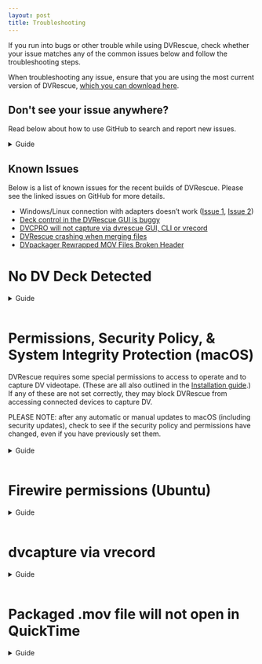 ```yaml
---
layout: post
title: Troubleshooting
---
```


If you run into bugs or other trouble while using DVRescue, check whether your issue matches any of the common issues below and follow the troubleshooting steps.

When troubleshooting any issue, ensure that you are using the most current version of DVRescue, <a href="https://mediaarea.net/DVRescue" target="blank">which you can download here</a>. 

## Don't see your issue anywhere?

Read below about how to use GitHub to search and report new issues.

<details markdown="1">

<summary markdown="span">Guide</summary>

The GitHub issues page is where you can report, discuss, and resolve problems you are experiencing with DVRescue.

Search for a few keywords to see whether your issue, or something similar, has been reported already. You can contribute to that existing discussion if desired, or follow any steps currently being developed to fix the problem.

To report a new issue, first do the following:
- Make sure you are using the most current version of DVRescue. Open the program and select "about DVRescue" in the top left menu. Make a note of the version date.
- Also make a note of your machine and OS version under "About this Mac"
- Open the Terminal.app and launch DVRescue by running this command: `/Applications/dvrescue.app/Contents/MacOS/dvrescue --log`
- Recreate the issue using the fewest number of steps possible
- Quit DVRescue
- Go back to Terminal and run this command: `cat ~/Library/Containers/net.MediaArea.dvrescue.mac-gui/Data/dvrescue-gui_logs/dvrescue-gui.log`
- Either copy the contents or go to `Shell -> Export Text As` to save as a text document
- In GitHub, you will need to be logged into your account. Select the "New issue" button and give your issue a succinct and specific title
- Describe your issue as clearly as you can. Attach or copy-paste the log you just saved. Make sure to specify your computer, its OS, and the version of DVRescue

You should be automatically subscribed to receive notifications when others reply or add to your issue. Keep an eye on it because the developers may ask follow up questions, ask you to try to replicate your issue with different steps, or ask you whether new DVRescue updates have fixed the issue.

</details>

## Known Issues

Below is a list of known issues for the recent builds of DVRescue. Please see the linked issues on GitHub for more details.

- Windows/Linux connection with adapters doesn’t work (<a href="https://github.com/mipops/dvrescue/issues/718" target="_blank">Issue 1</a>, <a href="https://github.com/mipops/dvrescue/issues/725" target="_blank">Issue 2</a>)
- <a href="https://github.com/mipops/dvrescue/issues/746" target="_blank">Deck control in the DVRescue GUI is buggy</a>
- <a href="https://github.com/mipops/dvrescue/issues/760" target="_blank">DVCPRO will not capture via dvrescue GUI, CLI or vrecord</a>
- <a href="https://github.com/mipops/dvrescue/issues/930" target="_blank">DVRescue crashing when merging files</a>
- <a href="https://github.com/mipops/dvrescue/issues/950" target="_blank">DVpackager Rewrapped MOV Files Broken Header</a>
&nbsp;

# No DV Deck Detected

<details markdown="1">

<summary markdown="span">Guide</summary>

<a href="{{ site.baseurl }}/images/no-deck-detected_small.gif"><img alt="No Deck Detected" src="{{ site.baseurl }}/images/no-deck-detected_small.gif"></a>

If your deck does not show up, try the following troubleshooting. There is also [a video guide](https://www.youtube.com/watch?t=232&v=7FaZw3RoVbA&feature=youtu.be) related to this troubleshooting.

After every step, re-launch DVRescue and check the capture tab to see if the device is detected. Restarting your computer and deck after major changes is also helpful.

## Check Connections

<details markdown="1">

Start by ensuring that none of your cables are bent at a hard angle or straining to reach either the deck or the computer, and that all are properly supported. All three of these factors can cause cable failure. 

As noted in the <a href="{{ site.baseurl }}/sections/dv_transfer_station.html">Hardware Setup guide</a>, make sure that the port and cable you are using both have the Thunderbolt symbol. For some Mac laptops, the symbols are not included above the ports, but you can check the specifics by reviewing the [Apple Port Guide](https://support.apple.com/en-us/109523).

</details>
&nbsp;

## Turn it On and Off Again!

<details markdown="1">

The most time-honored of troubleshooting tactics.

Restart DVRescue and the deck.
- It can be helpful to do this a few times, changing the order of things slightly. For example, try turning the deck on before or after opening DVRescue.
- Always pause for a moment before turning the deck back on.
- Always wait at least a minute after closing DVRescue before opening it again.
- It can take DVRescue a few minutes to connect to the deck if you’re using a new daily build or release, or if it's the first time you’ve opened DVRescue.

If it is still not detected, restart your computer.
- Turn the deck off and close out of DVRescue
- Reboot the computer
- Once the computer reboots, turn the deck back on.
- Wait a few minutes and then open DVRescue again to check if it is connected.

If you’re still not connected to the deck, move onto further troubleshooting steps for your system.

</details>
&nbsp;

## macOS Steps

<details markdown="1">
&nbsp;

### Check for the Device in the Command Line

<details markdown="1">

Check whether the deck is detected through the command line by opening Terminal and running `dvrescue --list_devices`

This is more comprehensive and accurate than what is displayed in the GUI. If your deck is listed, then DVRescue is connected to it. Restart the DVRescue GUI and wait a few minutes to see if it shows up.

| <a href="{{ site.baseurl }}/images/dvrescue_no-devices.png"><img alt="DVRescue No Device" src="{{ site.baseurl }}/images/dvrescue_no-devices.png"></a> | <a href="{{ site.baseurl }}/images/dvrescue_one-devices.png"><img alt="DVRescue One Device" src="{{ site.baseurl }}/images/dvrescue_one-devices.png"></a> | <a href="{{ site.baseurl }}/images/dvrescue_two-devices.png"><img alt="DVRescue Two Devices" src="{{ site.baseurl }}/images/dvrescue_two-devices.png"></a> |

If your deck is not detected in the list of devices, next check whether it’s detected by other programs.

</details>
&nbsp;

### Check for Device in Other Programs

This helps to know if the issue is with the connection between your computer and the deck or with only DVRescue.

<details markdown="1">

#### vrecord

- In the Terminal, run `vrecord -e`
- Select the “DV” tab
- The device should appear in the list under the “Select a DV Device” section at the top of the window.
- If the device does not click the “Rescan” button (located below the list of the devices).
- If this doesn’t work, try waiting a few minutes and click “Rescan” again. It can sometimes take a few times before vrecord recognizes the device.

<a href="{{ site.baseurl }}/images/vrecord-check-02.png"><img alt="Vrecord Check" src="{{ site.baseurl }}/images/vrecord-check-02.png"></a>

#### QuickTime 

- Open Quicktime
- In the File menu, select “New Movie Recording”
- In the viewer that opens, click on the arrow next to the red record button.
- See if your device is listed in the menu that opens.

If vrecord and/or QuickTime can detect the deck, then you do have a connection. Return to DVRescue and again try restarting and waiting. Consider uninstalling and reinstalling DVRescue, using the most up-to-date version.

If the device does not show up in QuickTime or vrecord either, move on to check to see if the device is detected by your computer at all.

</details>
&nbsp;

### Verify Firewire Connection

<details markdown="1">

There are two ways you can access the list of connected devices to see if the FireWire connection is working at all.

#### Terminal

- Open the Terminal
- Run `avfctl -list_devices`
- This should generate a list of devices connected to your computer via FireWire.

<a href="{{ site.baseurl }}/images/terminal-avfctl.png"><img alt="Terminal avfctl" src="{{ site.baseurl }}/images/terminal-avfctl.png"></a>

Alternatively, you can run `ioreg -l` which will generate a list of all of the devices connected to your computer through various means. This list will be longer, but very comprehensive.

#### System Settings

- Go to About This Mac -> System Report
- Scroll down to Hardware/Thunderbolt
- The device(s) should be listed in the connected ports with the note “Device Connected”

<a href="{{ site.baseurl }}/images/firewire-devices.png"><img alt="Firewire Devices" src="{{ site.baseurl }}/images/firewire-devices.png"></a>

If the device **is not** detected in hardware, refer to the Failed Component section.

If the device **is** detected in hardware, but you are unable to establish a connection via vrecord, DVRescue or QuickTime, try the following steps to confirm your permissions and security policy are setup to be compatible with dvrescue.

</details>
&nbsp;

### Check for Issues with BlackMagic

If all of the previous steps have failed, there may be an issue with your Blackmagic drivers. Even though you only directly use a BlackMagic video card for analog videotape captures, it is still required to run vrecord and dvrescue in general.

<details markdown="1">

#### Check for Device in BlackMagic Media Express

First check BlackMagic as well. Open BlackMagic Media Express. In the menu, choose Device. If it says “No device is connected” then this is further confirmation of the issue.

<p float="left">
<a href="{{ site.baseurl }}/images/blackmagic_device_connection_01.png"><img alt="Blackmagic No Device" src="{{ site.baseurl }}/images/blackmagic_device_connection_01.png"></a>
<a href="{{ site.baseurl }}/images/blackmagic_device_connection_02.png"><img alt="Blackmagic No Device" src="{{ site.baseurl }}/images/blackmagic_device_connection_02.png"></a>
</p>

<br />

#### Reinstall BlackMagic Drivers

Before reinstalling BlackMagic drivers, double check the vrecord GitHub page, including the current issues, for conflicts with particular versions of BlackMagic. It is not always compatible with the current release of vrecord and can cause issues.

If there are no logged issues, then follow the next steps.

- Try a fresh install of BlackMagic Design drivers. If drivers are already installed, uninstall them using the uninstall command in the Blackmagic system folder.
- Download and install the drivers. The latest versions of BM software tend to be buggy, so just go with the oldest version of the drivers that your macOS can work with. 
- During the installation process, you should be prompted to allow Apple to use 3rd party extensions. Click “Open Security Preferences”
- System Preferences will open a new window with your Security Preferences. Click on the General tab.
- If it’s not already unlocked, click on the lock icon in the lower left hand corner of the window. Enter your password when prompted. 
- Click “Allow” near the bottom of the window.
- Make sure to relock the lock to save the changes you have made to your Security Preferences.
- Shut down your computer (don’t restart if prompted). 

<p float="left">
<a href="{{ site.baseurl }}/images/blackmagic_drivers_install_01.jpg"><img alt="Blackmagic Drivers Installation" src="{{ site.baseurl }}/images/blackmagic_drivers_install_01.jpg"></a>
<a href="{{ site.baseurl }}/images/blackmagic_drivers_install_02.png"><img alt="Blackmagic Drivers Installation" src="{{ site.baseurl }}/images/blackmagic_drivers_install_02.png"></a>
</p>

</details>
&nbsp;

</details>
&nbsp;

## Windows/Linux/Ubuntu Steps

<details markdown="1">

Note that capture is not supported at this time in the GUI on windows/Linux/Ubuntu. In order to capture on Windows, you will need a dual boot of Windows/Ubuntu and you will need to use the CLI or dvcapture via vrecord.

Check for your device in the command line with `dvrescue --list_devices` and in vrecord with `vrecord -e`, selecting the “DV” tab. If the device is detected there, you should be able to capture.

Some versions of Ubuntu might need permissions to be edited to allow DVRescue access. See <a href="https://github.com/mipops/dvrescue/issues/514" target="_blank">this issue</a> on the project page for a possible solution.

At this time, DVRescue offers limited support for non-OSX systems, although we hope to expand in the future. If you are using Windows, Linux, or Ubuntu and DVRescue still isn’t able to interact with your DV deck, or if you have any other trouble with the software, you may need to do some research in order to troubleshoot. You can start by perusing the <a href="https://github.com/mipops/dvrescue/issues" target="_blank">GitHub Issues page</a> for any discussions that might relate to your issue. Search "windows," "ubuntu" or other keywords as appropriate to locate relevate issues.

</details>
&nbsp;

## Failed Component

If the deck is not detected in your computer’s FireWire connections even after you have checked your cables, restarted your computer and deck, and followed all other troubleshooting above, then it is likely that one of the physical components of your connection has failed.

<details markdown="1">

Try using a different deck, cable, or adapter, making sure to change only one variable at a time in order to hone in on the part that is not working. The most common issue would be a failed cord or adapter. Unfortunately, Apple adapters seem to have a longer lifespan than other brands at this time. For a step-by-step guide to ensure you determine the correct variable, see the following section.

For most of these tips, the assumption is that you have additional cables, adapters and FireWire devices. It is our recommendation that when you purchase a cable or adapter that you buy at least two (or more) at a time to ensure that you have a replacement for testing and in the event of cable failure.

<a href="{{ site.baseurl }}/images/transfer-setup_troubleshooting-chart.png">"<img alt="Hardware Troubleshooting" src="{{ site.baseurl }}/images/transfer-setup_troubleshooting-chart.png"></a>

### Try another device

- Try connecting your FireWire cable to either a different deck or another FireWire compatible device (such as a legacy hard drive or camera) and see if the device shows up (using the steps “Establishing Deck to Computer Connection” and “Restarting” sections above). 
- If the second device shows up, there may be an issue with the first deck you were attempting to use (likely the FireWire output is broken). 
- Try connecting the first device again. If it shows up, you are good to go. If it fails to connect, we would recommend having the device inspected for possible damage. 
- If the second device does not show up, move onto the next section.

### Try another cable

- Preferably using a brand new cable, re-connect your deck to the computer (either with or without adapters depending on your set-up).
- Repeat the steps listed in the “Establishing Deck to Computer Connection” section as well as the above troubleshooting steps, if needed.
- If the deck still does not show up, move on to the next section.

### Try another adapter:

- If you are using more than one adapter, follow these steps for each one, switching out one at a time. 
- Preferably, using a brand new adapter, try connecting your deck to the computer.
- Repeat the steps listed in the “Establishing Deck to Computer Connection” section as well as the above troubleshooting steps, if needed.
- If the deck still does not show up and you are using more than one adapter, try switching out the second one.

If none of these components can be pinpointed as the source of the issue, consider whether there might be a problem with your computer’s FireWire port. If you can, attach a different FireWire device. Alternatively, test the same setup using another computer.

</details>
&nbsp;

## Last resort
If none of this works, your problem may be more complicated. You can always visit the <a href="https://github.com/mipops/dvrescue" target="_blank">DVRescue GitHub page</a> as a resource to see if anyone else is having similar problems or to ask questions and report issues. If you do want to report an issue, provide as much information as possible, including the devices and operating system you are using!

</details>
&nbsp;

# Permissions, Security Policy, & System Integrity Protection (macOS)

DVRescue requires some special permissions to access to operate and to capture DV videotape. (These are all also outlined in the <a href="{{ site.baseurl }}/sections/installation.html" target="_blank">Installation guide</a>.) If any of these are not set correctly, they may block DVRescue from accessing connected devices to capture DV.

<div class="blockquote">
PLEASE NOTE: after any automatic or manual updates to macOS (including security updates), check to see if the security policy and permissions have changed, even if you have previously set them.
</div>
<br/>

<details markdown="1">

<summary markdown="span">Guide</summary>

## Recovery Mode Changes

DVRescue requires some special permissions to operate and to capture DV videotape.<br>*Example images taken from a M1 Mac Mini 2020+ running Monterey 12.4+*

<details markdown="1">

### Disable System Integrity Protection

<details markdown="1">

To disable SIP, do the following:
- Restart your computer in <a href="https://support.apple.com/en-us/102518" target="_blank">Recovery mode</a>. Methods will vary based on Mac model:
  - <a href="https://support.apple.com/guide/mac-help/use-macos-recovery-on-an-intel-based-mac-mchl338cf9a8/mac" target="_blank">Intel-based Mac computers</a>
  - <a href="https://support.apple.com/guide/mac-help/macos-recovery-a-mac-apple-silicon-mchl82829c17/mac" target="_blank">Mac with Apple Silicon</a>
- Launch Terminal from the Utilities menu.
- Run the command `csrutil disable`
- Enter password if requested
- Restart your computer

</details>
&nbsp;

### Change the security policy

<details markdown="1">

- Restart your computer in <a href="https://support.apple.com/en-us/102518" target="_blank">Recovery mode</a>. Methods will vary based on Mac model:
  - <a href="https://support.apple.com/guide/mac-help/use-macos-recovery-on-an-intel-based-mac-mchl338cf9a8/mac" target="_blank">Intel-based Mac computers</a>
  - <a href="https://support.apple.com/guide/mac-help/macos-recovery-a-mac-apple-silicon-mchl82829c17/mac" target="_blank">Mac with Apple Silicon</a>

- In the Recovery app, choose Utilities > Startup Security Utility.
- Select the system you want to use to set the security policy.
- If the disk is encrypted with FileVault, click Unlock, enter the password, then click Unlock.
- Click Security Policy
- Depending on the model of your computer, the Security Policy might be slightly different. Select your model:

<details markdown="1">

<summary markdown="span">M1 Mac</summary>

- Select **Reduced Security**: Allows any version of signed operating system software ever trusted by Apple to run.
- Under Reduced Security, there are two additional options. Ensure the box next to the first option is checked. If needed for remote access, check the second box as well:
  - **Allow user management of kernel extensions from identified developers**: Allow installation of software that uses legacy kernel extensions.
  - **Allow remote management of kernel extensions and automatic software updates**: Authorize remote management of legacy kernel extensions and software updates using a mobile device management (MDM) solution.
- Click OK.
- *If applicable for multiple users/your computer settings*: If you changed the security policy, click the User pop-up menu, choose an administrator account, enter the password for the administrator account, then click OK.

</details>

<details markdown="1">

<summary markdown="span">2019 Macbook Pro</summary>

- Select **Medium Security**: Allows any version of signed operating system software ever trusted by Apple to run.
- Under Medium Security, there are two additional options. Ensure the box next to the first option is checked. If needed for remote access, check the second box as well:
  - **Allow user management of kernel extensions from identified developers**: Allow installation of software that uses legacy kernel extensions.
  - **Allow remote management of kernel extensions and automatic software updates**: Authorize remote management of legacy kernel extensions and software updates using a mobile device management (MDM) solution.
- Click OK.
- *Only if the computer has multiple users and you are not logged in as an admin*: If you changed the security policy, click the User pop-up menu, choose an administrator account, enter the password for the administrator account, then click OK.

</details>

<details markdown="1">

<summary markdown="span">2017 Mac Pro</summary>

- Select **Reduced Security**: Allows any version of signed operating system software ever trusted by Apple to run.
- Under Reduced Security, there are two additional options. Ensure the box next to the first option is checked. If needed for remote access, check the second box as well:
  - **Allow user management of kernel extensions from identified developers**: Allow installation of software that uses legacy kernel extensions.
  - **Allow remote management of kernel extensions and automatic software updates**: Authorize remote management of legacy kernel extensions and software updates using a mobile device management (MDM) solution.
- Click OK.
- *Only if the computer has multiple users and you are not logged in as an admin*: If you changed the security policy, click the User pop-up menu, choose an administrator account, enter the password for the administrator account, then click OK.

</details>

- For all models, you must restart your Mac for the changes to take effect. Choose Apple menu  > Restart. Allow the computer to restart as normal.
- Once the computer is fully restarted, go to System Preferences again: System Preferences/Security Preferences
- Click on the General tab. If the system software message is still present, complete the following steps.
  - If it’s not already unlocked, click on the lock icon in the lower left hand corner of the window. Enter your password when prompted.
  - Click “Allow” near the bottom of the window.
  - Make sure to relock the lock to save the changes you have made to your Security Preferences.
- Restart your computer again.

Once the computer has restarted again, connect a DV device and turn it on. Open DVRescue and navigate to the Capture tab. See if the program detects your device and continue to follow the steps below.

</details>
&nbsp;

</details>
&nbsp;

## Pop-up permissions

<details markdown="1">

### Rosetta (M1 only)

The first time you open the DVRescue GUI, a pop-up window may open that prompts you to install Rosetta.
(This depends on your computer’s hardware and whether you have already downloaded Rosetta for another program.)
Click “install” in the pop-up window.

### Camera and screen recording access

- Click on the “Capture” tab.
- Plug in the deck you wish to use.
- Turn on the deck.
- When prompted, grant DVRescue permission to access your camera.
- You should get a similar prompt asking for permission for dvrescue to record your screen the first time you capture DV.

After granting these permissions, you will then be able to use all of the DVRescue tools in the GUI.

</details>
&nbsp;

## System Preferences permissions

Both dvrescue and vrecord require permission to access your computer’s camera and screen recording in order to capture DV. If for any reason the dvrescue installation does not prompt you to grant permission, you can fix the permissions manually for both programs:

<details markdown="1">

- Ensure you are logged into your computer as an Administrator
- Open System Preferences
- Click on Security and Privacy
- Select the Privacy tab
- Fix Camera Permissions
  - Select Camera from the list
  - To make changes to the settings, you will need to unlock the lock located in the bottom left hand corner of the window. Click the lock and enter your password.
  - If not already included, add both of these items to the list. You can do so by clicking on the + button and selecting each from the applications list:
    - Terminal
    - dvrescue
  - If the Camera menu does not have the +/-...
    - Drag and drop DVRescue from the Applications folder into the permissions window.
    - You can add the Terminal and dvrescue to the Full Disk Access list instead.
    - Alternatively, you can disable the permissions settings automatically in place with most macOS software by following the steps below for disabling system integrity protection. (This is advised in order to prevent additional permissions related errors or limitations.) 
- Fix Screen Recording permissions
  - Select Screen Recording from the list on the left hand side of the Privacy window.
  - If not already included, add dvrescue to the list.
  - Make sure the checkbox is checked.

Finally, reboot your Mac for all changes to take effect.

</details>
&nbsp;

</details>
&nbsp;

# Firewire permissions (Ubuntu)

<details markdown="1">

<summary markdown="span">Guide</summary>

<a href="https://github.com/mipops/dvrescue/issues/514" target="_blank">Github Issue: Firewire permissions issue in Ubuntu 22.04</a>

After upgrading to 22.04, there may be a change in levels of permission that disables Firewire devices for a user. This blocks dvrescue components such as dvcont and FFmpeg from communicating with the deck.

Solution was found in <a href="https://superuser.com/questions/236562/permanently-changing-permission-of-firewire-device" target="_blank"> another forum</a>:

Make a `/etc/udev/rules.d` directory:

`sudo mkdir /etc/udev/rules.d`

Next define a new rule:

`sudo -s
echo 'KERNEL=="fw*", GROUP="video", MODE="0664"' > /etc/udev/rules.d/80-firewire.rules
exit`

Then user needs to be added to the video group with `usermod -a -G video USERNAME`

</details>
&nbsp;

# dvcapture via vrecord

<details markdown="1">

<summary markdown="span">Guide</summary>

If you are using dvcapture through vrecord, in general please refer to the vrecord documentation on GitHub for troubleshooting. However, there are a few known issues:

## Bitstream Error Concealment

<a href="{{ site.baseurl }}/images/vrecord_bitstream_errors.png">"<img alt="vrecord bitstream errors" src="{{ site.baseurl }}/images/vrecord_bitstream_errors.png"></a>

If vrecord detects that the DV device is concealing bitstream errors, this will be noted in the Terminal. Error concealment is a built-in function of DV tapes/deck communication.

## vrecord Permissions Error

If you receive the following error while capturing via vrecord using macOS 10.14.6:

<a href="{{ site.baseurl }}/images/vrecord_permissions_error.png"><img alt="vrecord permissions errors" src="{{ site.baseurl }}/images/vrecord_permissions_error.png"></a>

The key part here is "this app is not authorized to use DV-VCR" (the name of the deck noted in the error will reflect the one you selected from the list in the vrecord “Edit Settings” menu).

You will need to change the OS camera permissions by following these steps:

- Ensure you are logged into your computer as the Administrator
- Open System Preferences
- Click on Security and Privacy
- Select the Privacy tab
- Select Camera from the list on the left hand side of the window
- To make changes to the settings, you will need to unlock the lock located in the bottom left hand corner of the window, by clicking on the lock and entering your password when prompted.
- If not already included, add the Terminal to the list, by clicking on the + button and selecting it from from the applications list.
- If the Camera menu does not have the +/- you can add the Terminal to the Full Disk Access list instead. 
- Reboot your Mac for the changes to take effect.

</details>
&nbsp;

# Packaged .mov file will not open in QuickTime

<details markdown="1">

<summary markdown="span">Guide</summary>

After packaging your .dv files into .mov, you may try to open them and get an error like "The document “[filename].mov” could not be opened.
The file isn't compatible with QuickTime Player." .mkv files should still work fine. This may occur most consistently when using the CLI, but may also happen in the GUI.

The issue arises from ffmpeg misdetecting the frame rate of the .dv file. <a href="https://trac.ffmpeg.org/ticket/11339" target="_blank"> This issue was reported to ffmpeg</a>, but cannot be directly fixed by dvrescue's developers.

Until it is resolved, you can downgrade your ffmpeg version to 6.0_1. Hold off on updating to a more recent version until the problem has been resolved by ffmpeg.

You can read more about this issue in <a href="https://github.com/mipops/dvrescue/labels/MOV-ffmpeg" target="_blank">the MOV-ffmpeg tag in DVRescue issues on GitHub.</a>

</details>
&nbsp;

